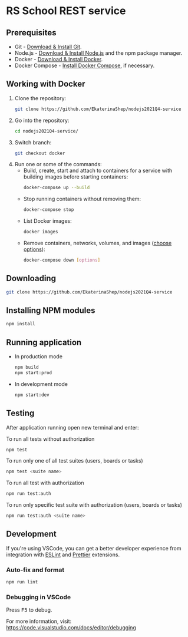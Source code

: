 # RS School REST service

## Prerequisites

- Git - [Download & Install Git](https://git-scm.com/downloads).
- Node.js - [Download & Install Node.js](https://nodejs.org/en/download/) and the npm package manager.
- Docker - [Download & Install Docker](https://hub.docker.com/search?q=&type=edition&offering=community).
- Docker Compose - [Install Docker Compose](https://docs.docker.com/compose/install/), if necessary.

## Working with Docker
1. Clone the repository:
   ```sh
   git clone https://github.com/EkaterinaShep/nodejs2021Q4-service
   ```
2. Go into the repository:
   ```sh
   cd nodejs2021Q4-service/
   ```
3. Switch branch:
   ```sh
   git checkout docker
   ```
4. Run one or some of the commands:
   * Build, create, start and attach to containers for a service with building images before starting containers:
      ```sh
      docker-compose up --build
      ```
   * Stop running containers without removing them:
      ```sh
      docker-compose stop
      ```
   * List Docker images:
      ```sh
      docker images
      ```
   * Remove containers, networks, volumes, and images ([choose options](https://docs.docker.com/compose/reference/down/)):
      ```sh
      docker-compose down [options]
      ```
## Downloading

```sh
git clone https://github.com/EkaterinaShep/nodejs2021Q4-service
```

## Installing NPM modules

```sh
npm install
```

## Running application
* In production mode

   ```sh
   npm build
   npm start:prod
   ```
* In development mode

   ```sh
   npm start:dev
   ```
## Testing

After application running open new terminal and enter:

To run all tests without authorization

```sh
npm test
```

To run only one of all test suites (users, boards or tasks)

```sh
npm test <suite name>
```

To run all test with authorization

```sh
npm run test:auth
```

To run only specific test suite with authorization (users, boards or tasks)

```sh
npm run test:auth <suite name>
```

## Development

If you're using VSCode, you can get a better developer experience from integration with [ESLint](https://marketplace.visualstudio.com/items?itemName=dbaeumer.vscode-eslint) and [Prettier](https://marketplace.visualstudio.com/items?itemName=esbenp.prettier-vscode) extensions.

### Auto-fix and format

```sh
npm run lint
```

### Debugging in VSCode

Press <kbd>F5</kbd> to debug.

For more information, visit: https://code.visualstudio.com/docs/editor/debugging
